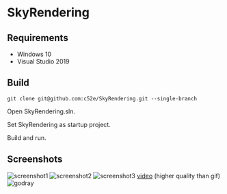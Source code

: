 # SkyRendering

## Requirements

* Windows 10
* Visual Studio 2019

## Build

```
git clone git@github.com:c52e/SkyRendering.git --single-branch
```
Open SkyRendering.sln.

Set SkyRendering as startup project.

Build and run.

## Screenshots

![screenshot1](https://c52e.github.io/SkyRendering/data/screenshot4.jpg)
![screenshot2](https://c52e.github.io/SkyRendering/data/screenshot2.jpg)
![screenshot3](https://c52e.github.io/SkyRendering/data/screenshot3.jpg)
[video](https://c52e.github.io/SkyRendering/data/godray.mp4) (higher quality than gif)  
![godray](https://github.com/c52e/SkyRendering/blob/gh-pages/data/godray.gif)
